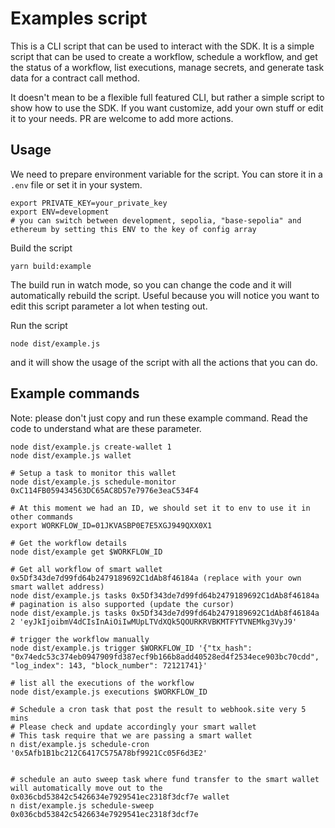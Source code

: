 # Examples script

This is a CLI script that can be used to interact with the SDK. It is a simple script that can be used to create a workflow, schedule a workflow, and get the status of a workflow, list executions, manage secrets, and generate task data for a contract call method.

It doesn't mean to be a flexible full featured CLI, but rather a simple script to show how to use the SDK. If you want customize, add your own stuff or edit it to your needs. PR are welcome to add more actions.

## Usage

We need to prepare environment variable for the script. You can store it in a `.env` file or set it in your system.

```
export PRIVATE_KEY=your_private_key
export ENV=development
# you can switch between development, sepolia, "base-sepolia" and ethereum by setting this ENV to the key of config array
```

Build the script

```
yarn build:example
```

The build run in watch mode, so you can change the code and it will automatically rebuild the script. Useful because you will notice you want to edit this script parameter a lot when testing out.

Run the script

```
node dist/example.js
```

and it will show the usage of the script with all the actions that you can do.

## Example commands

Note: please don't just copy and run these example command. Read the code to understand what are these parameter.

```
node dist/example.js create-wallet 1
node dist/example.js wallet

# Setup a task to monitor this wallet
node dist/example.js schedule-monitor 0xC114FB059434563DC65AC8D57e7976e3eaC534F4

# At this moment we had an ID, we should set it to env to use it in other commands
export WORKFLOW_ID=01JKVASBP0E7E5XGJ949QXX0X1

# Get the workflow details
node dist/example get $WORKFLOW_ID

# Get all workflow of smart wallet 0x5Df343de7d99fd64b2479189692C1dAb8f46184a (replace with your own smart wallet address)
node dist/example.js tasks 0x5Df343de7d99fd64b2479189692C1dAb8f46184a
# pagination is also supported (update the cursor)
node dist/example.js tasks 0x5Df343de7d99fd64b2479189692C1dAb8f46184a 2 'eyJkIjoibmV4dCIsInAiOiIwMUpLTVdXQk5QOURKRVBKMTFYTVNEMkg3VyJ9'

# trigger the workflow manually
node dist/example.js trigger $WORKFLOW_ID '{"tx_hash": "0x74edc53c374eb0947909fd387ecf9b166b8add40528ed4f2534ece903bc70cdd", "log_index": 143, "block_number": 72121741}'

# list all the executions of the workflow
node dist/example.js executions $WORKFLOW_ID

# Schedule a cron task that post the result to webhook.site very 5 mins
# Please check and update accordingly your smart wallet
# This task require that we are passing a smart wallet
n dist/example.js schedule-cron '0x5Afb1B1bc212C6417C575A78bf9921Cc05F6d3E2'


# schedule an auto sweep task where fund transfer to the smart wallet will automatically move out to the 0x036cbd53842c5426634e7929541ec2318f3dcf7e wallet
n dist/example.js schedule-sweep 0x036cbd53842c5426634e7929541ec2318f3dcf7e
```